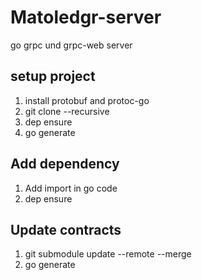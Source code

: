 
# Matoledgr-server

go grpc und grpc-web server

## setup project

1. install protobuf and protoc-go
2. git clone --recursive
3. dep ensure
4. go generate

## Add dependency

1. Add import in go code
2. dep ensure

## Update contracts

1. git submodule update --remote --merge
2. go generate

